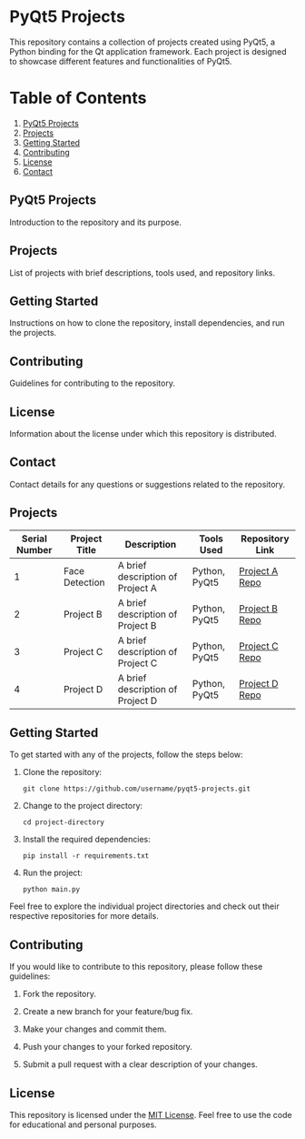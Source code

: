 # PyQt5 Projects

This repository contains a collection of projects created using PyQt5, a Python binding for the Qt application framework. Each project is designed to showcase different features and functionalities of PyQt5.

# Table of Contents

1. [PyQt5 Projects](#pyqt5-projects)
2. [Projects](#projects)
3. [Getting Started](#getting-started)
4. [Contributing](#contributing)
5. [License](#license)
6. [Contact](#contact)

## PyQt5 Projects<a name="pyqt5-projects"></a>

Introduction to the repository and its purpose.

## Projects<a name="projects"></a>

List of projects with brief descriptions, tools used, and repository links.

## Getting Started<a name="getting-started"></a>

Instructions on how to clone the repository, install dependencies, and run the projects.

## Contributing<a name="contributing"></a>

Guidelines for contributing to the repository.

## License<a name="license"></a>

Information about the license under which this repository is distributed.

## Contact<a name="contact"></a>

Contact details for any questions or suggestions related to the repository.



## Projects

| Serial Number | Project Title | Description | Tools Used | Repository Link |
|---------------|---------------|-------------|------------|-----------------|
| 1             | Face Detection     | A brief description of Project A | Python, PyQt5 | [Project A Repo](https://github.com/username/project-a) |
| 2             | Project B     | A brief description of Project B | Python, PyQt5 | [Project B Repo](https://github.com/username/project-b) |
| 3             | Project C     | A brief description of Project C | Python, PyQt5 | [Project C Repo](https://github.com/username/project-c) |
| 4             | Project D     | A brief description of Project D | Python, PyQt5 | [Project D Repo](https://github.com/username/project-d) |

## Getting Started

To get started with any of the projects, follow the steps below:

1. Clone the repository:
   ```shell
   git clone https://github.com/username/pyqt5-projects.git
   ```

2. Change to the project directory:
   ```shell
   cd project-directory
   ```

3. Install the required dependencies:
   ```shell
   pip install -r requirements.txt
   ```

4. Run the project:
   ```shell
   python main.py
   ```

Feel free to explore the individual project directories and check out their respective repositories for more details.

## Contributing

If you would like to contribute to this repository, please follow these guidelines:

1. Fork the repository.

2. Create a new branch for your feature/bug fix.

3. Make your changes and commit them.

4. Push your changes to your forked repository.

5. Submit a pull request with a clear description of your changes.

## License

This repository is licensed under the [MIT License](LICENSE). Feel free to use the code for educational and personal purposes.
